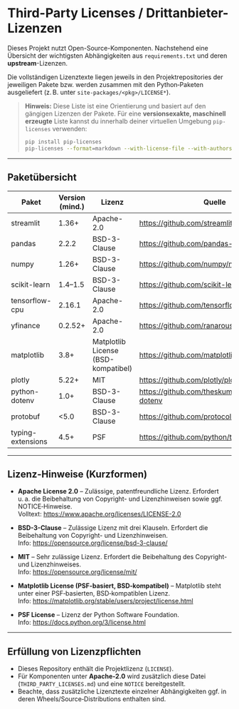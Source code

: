 # Third-Party Licenses / Drittanbieter-Lizenzen

Dieses Projekt nutzt Open-Source-Komponenten. Nachstehend eine Übersicht der wichtigsten Abhängigkeiten
aus `requirements.txt` und deren **upstream**-Lizenzen.  

Die vollständigen Lizenztexte liegen jeweils in den Projektrepositories der jeweiligen Pakete bzw. werden
zusammen mit den Python‑Paketen ausgeliefert (z. B. unter `site-packages/<pkg>/LICENSE*`).

> **Hinweis:** Diese Liste ist eine Orientierung und basiert auf den gängigen Lizenzen der Pakete.
> Für eine **versionsexakte, maschinell erzeugte** Liste kannst du innerhalb deiner virtuellen Umgebung
> `pip-licenses` verwenden:
> ```bash
> pip install pip-licenses
> pip-licenses --format=markdown --with-license-file --with-authors --ignore-packages pip setuptools wheel
> ```

---

## Paketübersicht

| Paket            | Version (mind.) | Lizenz         | Quelle |
|------------------|-----------------|----------------|--------|
| streamlit        | 1.36+           | Apache-2.0     | https://github.com/streamlit/streamlit |
| pandas           | 2.2.2           | BSD-3-Clause   | https://github.com/pandas-dev/pandas |
| numpy            | 1.26+           | BSD-3-Clause   | https://github.com/numpy/numpy |
| scikit-learn     | 1.4–1.5         | BSD-3-Clause   | https://github.com/scikit-learn/scikit-learn |
| tensorflow-cpu   | 2.16.1          | Apache-2.0     | https://github.com/tensorflow/tensorflow |
| yfinance         | 0.2.52+         | Apache-2.0     | https://github.com/ranaroussi/yfinance |
| matplotlib       | 3.8+            | Matplotlib License (BSD-kompatibel) | https://github.com/matplotlib/matplotlib |
| plotly           | 5.22+           | MIT            | https://github.com/plotly/plotly.py |
| python-dotenv    | 1.0+            | BSD-3-Clause   | https://github.com/theskumar/python-dotenv |
| protobuf         | <5.0            | BSD-3-Clause   | https://github.com/protocolbuffers/protobuf |
| typing-extensions| 4.5+            | PSF            | https://github.com/python/typing_extensions |

---

## Lizenz-Hinweise (Kurzformen)

- **Apache License 2.0** – Zulässige, patentfreundliche Lizenz. Erfordert u. a. die Beibehaltung von Copyright-
  und Lizenzhinweisen sowie ggf. NOTICE‑Hinweise.  
  Volltext: https://www.apache.org/licenses/LICENSE-2.0

- **BSD-3-Clause** – Zulässige Lizenz mit drei Klauseln. Erfordert die Beibehaltung von Copyright- und Lizenzhinweisen.  
  Info: https://opensource.org/license/bsd-3-clause/

- **MIT** – Sehr zulässige Lizenz. Erfordert die Beibehaltung des Copyright- und Lizenzhinweises.  
  Info: https://opensource.org/license/mit/

- **Matplotlib License (PSF-basiert, BSD‑kompatibel)** – Matplotlib steht unter einer PSF‑basierten, BSD‑kompatiblen Lizenz.  
  Info: https://matplotlib.org/stable/users/project/license.html

- **PSF License** – Lizenz der Python Software Foundation.  
  Info: https://docs.python.org/3/license.html

---

## Erfüllung von Lizenzpflichten

- Dieses Repository enthält die Projektlizenz (`LICENSE`).  
- Für Komponenten unter **Apache‑2.0** wird zusätzlich diese Datei (`THIRD_PARTY_LICENSES.md`) und eine `NOTICE` bereitgestellt.  
- Beachte, dass zusätzliche Lizenztexte einzelner Abhängigkeiten ggf. in deren Wheels/Source‑Distributions enthalten sind.
